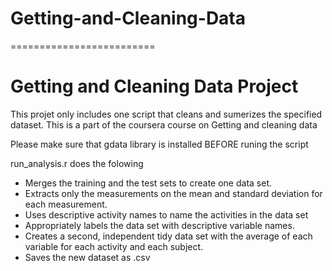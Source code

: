 # Getting-and-Cleaning-Data
=========================

# Getting and Cleaning Data Project

 
This projet only includes one script that cleans and sumerizes the specified dataset. This is a part of the coursera course on Getting and cleaning data

Please make sure that gdata library is installed BEFORE runing the script

run_analysis.r does the folowing

* Merges the training and the test sets to create one data set.
* Extracts only the measurements on the mean and standard deviation for each measurement. 
* Uses descriptive activity names to name the activities in the data set
* Appropriately labels the data set with descriptive variable names. 
* Creates a second, independent tidy data set with the average of each variable for each activity and each subject. 
* Saves the new dataset as .csv

